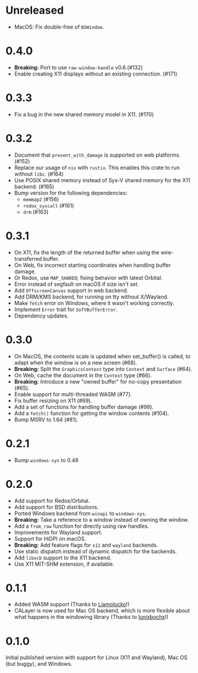 # Unreleased

- MacOS: Fix double-free of `NSWindow`.

# 0.4.0

- **Breaking:** Port to use `raw-window-handle` v0.6.(#132)
- Enable creating X11 displays without an existing connection. (#171)

# 0.3.3

- Fix a bug in the new shared memory model in X11. (#170)

# 0.3.2

* Document that `present_with_damage` is supported on web platforms. (#152)
* Replace our usage of `nix` with `rustix`. This enables this crate to run without `libc`. (#164)
* Use POSIX shared memory instead of Sys-V shared memory for the X11 backend. (#165)
* Bump version for the following dependencies:
  * `memmap2` (#156)
  * `redox_syscall` (#161)
  * `drm` (#163)

# 0.3.1

* On X11, fix the length of the returned buffer when using the wire-transferred buffer.
* On Web, fix incorrect starting coordinates when handling buffer damage.
* Or Redox, use `MAP_SHARED`; fixing behavior with latest Orbital.
* Error instead of segfault on macOS if size isn't set.
* Add `OffscreenCanvas` support in web backend.
* Add DRM/KMS backend, for running on tty without X/Wayland.
* Make `fetch` error on Windows, where it wasn't working correctly.
* Implement `Error` trait for `SoftBufferError`.
* Dependency updates.

# 0.3.0

* On MacOS, the contents scale is updated when set_buffer() is called, to adapt when the window is on a new screen (#68).
* **Breaking:** Split the `GraphicsContext` type into `Context` and `Surface` (#64).
* On Web, cache the document in the `Context` type (#66).
* **Breaking:** Introduce a new "owned buffer" for no-copy presentation (#65).
* Enable support for multi-threaded WASM (#77).
* Fix buffer resizing on X11 (#69).
* Add a set of functions for handling buffer damage (#99).
* Add a `fetch()` function for getting the window contents (#104).
* Bump MSRV to 1.64 (#81).

# 0.2.1

* Bump `windows-sys` to 0.48

# 0.2.0

* Add support for Redox/Orbital.
* Add support for BSD distributions.
* Ported Windows backend from `winapi` to `windows-sys`.
* **Breaking:** Take a reference to a window instead of owning the window.
* Add a `from_raw` function for directly using raw handles.
* Improvements for Wayland support.
* Support for HiDPI on macOS.
* **Breaking:** Add feature flags for `x11` and `wayland` backends.
* Use static dispatch instead of dynamic dispatch for the backends.
* Add `libxcb` support to the X11 backend.
* Use X11 MIT-SHM extension, if available.

# 0.1.1

* Added WASM support (Thanks to [Liamolucko](https://github.com/Liamolucko)!)
* CALayer is now used for Mac OS backend, which is more flexible about what happens in the windowing library (Thanks to [lunixbochs](https://github.com/lunixbochs)!)

# 0.1.0

Initial published version with support for Linux (X11 and Wayland), Mac OS (but buggy), and Windows.
